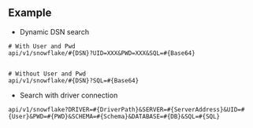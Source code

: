 ## Example


- Dynamic DSN search

```
# With User and Pwd
api/v1/snowflake/#{DSN}?UID=XXX&PWD=XXX&SQL=#{Base64}


# Without User and Pwd
api/v1/snowflake/#{DSN}?SQL=#{Base64}
```

- Search with driver connection

```
api/v1/snowflake?DRIVER=#{DriverPath}&SERVER=#{ServerAddress}&UID=#{User}&PWD=#{PWD}&SCHEMA=#{Schema}&DATABASE=#{DB}&SQL=#{SQL}
```
